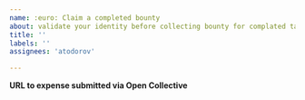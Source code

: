 ```yaml
---
name: :euro: Claim a completed bounty
about: validate your identity before collecting bounty for complated tasks
title: ''
labels: ''
assignees: 'atodorov'

---
```


**URL to expense submitted via Open Collective**
